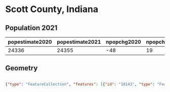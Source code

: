# Scott County, Indiana

## Population 2021

| popestimate2020 | popestimate2021 | npopchg2020 | npopchg2021 | births2020 | births2021 | deaths2020 | deaths2021 | naturalchg2020 | naturalchg2021 | internationalmig2020 | internationalmig2021 | domesticmig2020 | domesticmig2021 | netmig2020 | netmig2021 |  rbirth2021  |  rdeath2021  | rnaturalchg2021 | rinternationalmig2021 | rdomesticmig2021 | rnetmig2021  |
|-----------------|-----------------|-------------|-------------|------------|------------|------------|------------|----------------|----------------|----------------------|----------------------|-----------------|-----------------|------------|------------|--------------|--------------|-----------------|-----------------------|------------------|--------------|
| 24336           | 24355           | -48         | 19          | 50         | 273        | 94         | 393        | -44            | -120           | 0                    | 2                    | -3              | 134             | -3         | 136        | 11.213571297 | 16.142613625 | -4.929042328    | 0.0821507055          | 5.5040972664     | 5.5862479719|

## Geometry

```geojson

{"type": "FeatureCollection", "features": [{"id": "18143", "type": "Feature", "geometry": {"type": "MultiPolygon", "coordinates": [[[[-85.569980268, 38.606178632], [-85.749958215, 38.60584064], [-85.793587203, 38.604822643], [-85.821461196, 38.575443651], [-85.821164197, 38.561415652], [-85.847888188, 38.561261653], [-85.848570188, 38.576258651], [-85.885638177, 38.575404653], [-85.888462165, 38.734384622], [-85.882353744, 38.725343697], [-85.841810115, 38.74008252], [-85.831882991, 38.76093489], [-85.795352186, 38.807500604], [-85.783417501, 38.80712741], [-85.715516385, 38.828213069], [-85.708484922, 38.819956404], [-85.683834218, 38.815398597], [-85.683334225, 38.736725613], [-85.646213235, 38.729851612], [-85.645755238, 38.708010616], [-85.608665248, 38.707904615], [-85.60818525, 38.67873262], [-85.570925261, 38.67869862], [-85.569980268, 38.606178632]]]]}, "properties": {}}]}
```

